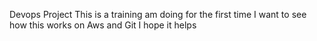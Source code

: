 Devops Project
This is a training am doing for the first time 
I want to see how this works on Aws and Git
I hope it helps 
